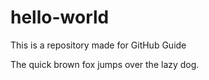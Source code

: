# hello-world
This is a repository made for GitHub Guide


The quick brown fox jumps over the lazy dog.

